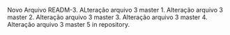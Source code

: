 Novo Arquivo READM-3.
ALteração arquivo 3 master 1.
Alteração arquivo 3 master 2.
Alteração arquivo 3 master 3.
Alteração arquivo 3 master 4.
Alteração arquivo 3 master 5 in repository.
